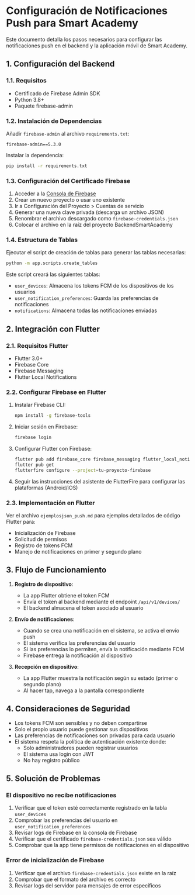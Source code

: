 # Configuración de Notificaciones Push para Smart Academy

Este documento detalla los pasos necesarios para configurar las notificaciones push en el backend y la aplicación móvil de Smart Academy.

## 1. Configuración del Backend

### 1.1. Requisitos

- Certificado de Firebase Admin SDK
- Python 3.8+
- Paquete firebase-admin

### 1.2. Instalación de Dependencias

Añadir `firebase-admin` al archivo `requirements.txt`:

```
firebase-admin==5.3.0
```

Instalar la dependencia:

```bash
pip install -r requirements.txt
```

### 1.3. Configuración del Certificado Firebase

1. Acceder a la [Consola de Firebase](https://console.firebase.google.com/)
2. Crear un nuevo proyecto o usar uno existente
3. Ir a Configuración del Proyecto > Cuentas de servicio
4. Generar una nueva clave privada (descarga un archivo JSON)
5. Renombrar el archivo descargado como `firebase-credentials.json`
6. Colocar el archivo en la raíz del proyecto BackendSmartAcademy

### 1.4. Estructura de Tablas

Ejecutar el script de creación de tablas para generar las tablas necesarias:

```bash
python -m app.scripts.create_tables
```

Este script creará las siguientes tablas:
- `user_devices`: Almacena los tokens FCM de los dispositivos de los usuarios
- `user_notification_preferences`: Guarda las preferencias de notificaciones
- `notifications`: Almacena todas las notificaciones enviadas

## 2. Integración con Flutter

### 2.1. Requisitos Flutter

- Flutter 3.0+
- Firebase Core
- Firebase Messaging
- Flutter Local Notifications

### 2.2. Configurar Firebase en Flutter

1. Instalar Firebase CLI:
   ```bash
   npm install -g firebase-tools
   ```

2. Iniciar sesión en Firebase:
   ```bash
   firebase login
   ```

3. Configurar Flutter con Firebase:
   ```bash
   flutter pub add firebase_core firebase_messaging flutter_local_notifications
   flutter pub get
   flutterfire configure --project=tu-proyecto-firebase
   ```

4. Seguir las instrucciones del asistente de FlutterFire para configurar las plataformas (Android/iOS)

### 2.3. Implementación en Flutter

Ver el archivo `ejemplosjson_push.md` para ejemplos detallados de código Flutter para:
- Inicialización de Firebase
- Solicitud de permisos
- Registro de tokens FCM
- Manejo de notificaciones en primer y segundo plano

## 3. Flujo de Funcionamiento

1. **Registro de dispositivo**:
   - La app Flutter obtiene el token FCM
   - Envía el token al backend mediante el endpoint `/api/v1/devices/`
   - El backend almacena el token asociado al usuario

2. **Envío de notificaciones**:
   - Cuando se crea una notificación en el sistema, se activa el envío push
   - El sistema verifica las preferencias del usuario
   - Si las preferencias lo permiten, envía la notificación mediante FCM
   - Firebase entrega la notificación al dispositivo

3. **Recepción en dispositivo**:
   - La app Flutter muestra la notificación según su estado (primer o segundo plano)
   - Al hacer tap, navega a la pantalla correspondiente

## 4. Consideraciones de Seguridad

- Los tokens FCM son sensibles y no deben compartirse
- Solo el propio usuario puede gestionar sus dispositivos
- Las preferencias de notificaciones son privadas para cada usuario
- El sistema respeta la política de autenticación existente donde:
  - Solo administradores pueden registrar usuarios
  - El sistema usa login con JWT
  - No hay registro público

## 5. Solución de Problemas

### El dispositivo no recibe notificaciones

1. Verificar que el token esté correctamente registrado en la tabla `user_devices`
2. Comprobar las preferencias del usuario en `user_notification_preferences`
3. Revisar logs de Firebase en la consola de Firebase
4. Verificar que el certificado `firebase-credentials.json` sea válido
5. Comprobar que la app tiene permisos de notificaciones en el dispositivo

### Error de inicialización de Firebase

1. Verificar que el archivo `firebase-credentials.json` existe en la raíz
2. Comprobar que el formato del archivo es correcto
3. Revisar logs del servidor para mensajes de error específicos
